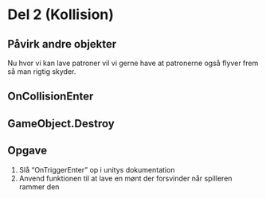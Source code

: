 # Del 2 (Kollision)

## Påvirk andre objekter
Nu hvor vi kan lave patroner vil vi gerne have at patronerne også flyver frem så man rigtig skyder. 


## OnCollisionEnter


## GameObject.Destroy

## Opgave 
1. Slå “OnTriggerEnter” op i unitys dokumentation 
2. Anvend funktionen til at lave en mønt der forsvinder når spilleren rammer den
